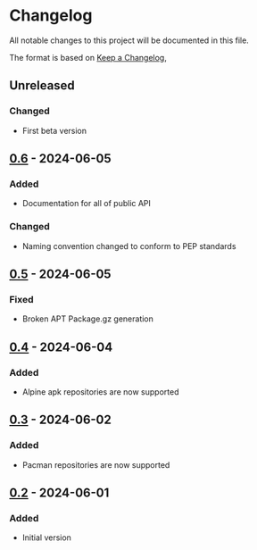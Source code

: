 # Changelog
All notable changes to this project will be documented in this file.

The format is based on [Keep a Changelog](https://keepachangelog.com/en/1.0.0/),

## Unreleased

### Changed
- First beta version

## [0.6] - 2024-06-05

### Added
- Documentation for all of public API

### Changed
- Naming convention changed to conform to PEP standards

## [0.5] - 2024-06-05

### Fixed
- Broken APT Package.gz generation

## [0.4] - 2024-06-04

### Added
- Alpine apk repositories are now supported

## [0.3] - 2024-06-02

### Added
- Pacman repositories are now supported

## [0.2] - 2024-06-01

### Added
- Initial version

[0.2]: https://github.com/gershnik/repopulator/releases/0.2
[0.3]: https://github.com/gershnik/repopulator/releases/0.3
[0.4]: https://github.com/gershnik/repopulator/releases/0.4
[0.5]: https://github.com/gershnik/repopulator/releases/0.5
[0.6]: https://github.com/gershnik/repopulator/releases/0.6

